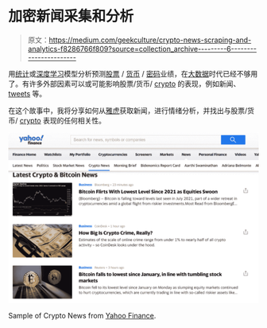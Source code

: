 # 加密新闻采集和分析

> 原文：<https://medium.com/geekculture/crypto-news-scraping-and-analytics-f8286766f809?source=collection_archive---------6----------------------->

用[统计](https://en.wikipedia.org/wiki/Statistical_model)或[深度学习](https://en.wikipedia.org/wiki/Deep_learning)模型分析预测[股票](https://en.wikipedia.org/wiki/Stock) / [货币](https://en.wikipedia.org/wiki/Currency) / [密码](https://en.wikipedia.org/wiki/Cryptocurrency)业绩，在[大数据](https://en.wikipedia.org/wiki/Big_data)时代已经不够用了。有许多外部因素可以或可能影响股票/货币/ [crypto](https://en.wikipedia.org/wiki/Cryptocurrency) 的表现，例如新闻、 [tweets](https://help.twitter.com/en/using-twitter/how-to-tweet) 等。

在这个故事中，我将分享如何从[雅虎](https://news.yahoo.com/)获取新闻，进行情绪分析，并找出与股票/货币/ [crypto](https://en.wikipedia.org/wiki/Cryptocurrency) 表现的任何相关性。

![](img/501af8021fc2b88e2352bc17207c25e9.png)

Sample of Crypto News from [Yahoo Finance](https://finance.yahoo.com/topic/crypto/).